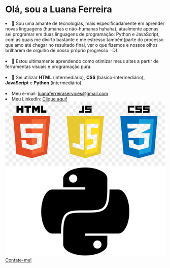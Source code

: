 <h1>Olá, sou a Luana Ferreira</h1>
<li> 👀 Sou uma amante de tecnologias, mais especificadamente em aprender novas linguagens (humanas e não-humanas hahaha), atualmente apenas sei programar em duas
linguagens de programação: Python e JavaScript, com as quais me divirto bastante e me estresso também(parte do processo que amo até chegar no resultado final, ver
o que fizemos e nossos olhos brilharem de orgulho de nosso próprio progresso =D).</li><br>
<li> 🌱 Estou ultimamente aprendendo como otimizar meus sites a partir de ferramentas visuais e programação pura.</li><br>
<li> 📔 Sei utilizar <b>HTML</b> (intermediário), <b>CSS</b> (básico-intermediário), <b>JavaScript</b> e <b>Python</b> (intermediário).</li><br>
<li> Meu e-mail: <a href="mailto:luanaferreiraservices@gmail.com">luanaferreiraservices@gmail.com</a></li>
<li> Meu LinkedIn: <a href=""https://www.linkedin.com/in/luana-ferreira-de-souza-067748230/"> Clique aqui! </a></li>
<img size="1" src="html-css-js.jpg"><img size="1" src="Python-Simbolo.png">
<link rel="stylesheet" href="style.css">
<a href="mailto:luanaferreiraservices@gmail.com">Contate-me!</a>
<!---
luanaferreir4/luanaferreir4 is a ✨ special ✨ repository because its `README.md` (this file) appears on your GitHub profile.
You can click the Preview link to take a look at your changes.
--->
